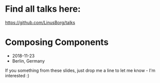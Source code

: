 # Find all talks here:

https://github.com/LinusBorg/talks

# Composing Components

*  2018-11-23
*  Berlin, Germany

If you something from these slides, just drop me a line to let me know - I'm interested :)
